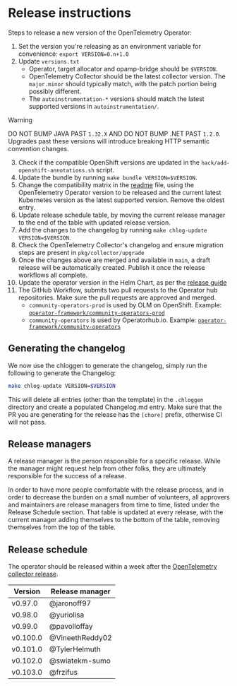 # Release instructions

Steps to release a new version of the OpenTelemetry Operator:

1. Set the version you're releasing as an environment variable for convenience: `export VERSION=0.n+1.0`
2. Update `versions.txt`
   - Operator, target allocator and opamp-bridge should be `$VERSION`. 
   - OpenTelemetry Collector should be the latest collector version. The `major.minor` should typically match, with the patch portion being possibly different.
   - The `autoinstrumentation-*` versions should match the latest supported versions in `autoinstrumentation/`.
> [!WARNING]  
> DO NOT BUMP JAVA PAST `1.32.X` AND DO NOT BUMP .NET PAST `1.2.0`. Upgrades past these versions will introduce breaking HTTP semantic convention changes.
3. Check if the compatible OpenShift versions are updated in the `hack/add-openshift-annotations.sh` script.
3. Update the bundle by running `make bundle VERSION=$VERSION`.
3. Change the compatibility matrix in the [readme](./README.md) file, using the OpenTelemetry Operator version to be released and the current latest Kubernetes version as the latest supported version. Remove the oldest entry.
3. Update release schedule table, by moving the current release manager to the end of the table with updated release version.
3. Add the changes to the changelog by running `make chlog-update VERSION=$VERSION`.
3. Check the OpenTelemetry Collector's changelog and ensure migration steps are present in `pkg/collector/upgrade`
3. Once the changes above are merged and available in `main`, a draft release will be automatically created. Publish it once the release workflows all complete. 
3. Update the operator version in the Helm Chart, as per the [release guide](https://github.com/open-telemetry/opentelemetry-helm-charts/blob/main/charts/opentelemetry-operator/CONTRIBUTING.md)
3. The GitHub Workflow, submits two pull requests to the Operator hub repositories. Make sure the pull requests are approved and merged.
   - `community-operators-prod` is used by OLM on OpenShift. Example: [`operator-framework/community-operators-prod`](https://github.com/redhat-openshift-ecosystem/community-operators-prod/pull/494)
   - `community-operators` is used by Operatorhub.io. Example: [`operator-framework/community-operators`](https://github.com/k8s-operatorhub/community-operators/pull/461)

## Generating the changelog

We now use the chloggen to generate the changelog, simply run the following to generate the Changelog:

```bash
make chlog-update VERSION=$VERSION
```

This will delete all entries (other than the template) in the `.chloggen` directory and create a populated Changelog.md entry. Make sure that the PR you are generating for the release has the `[chore]` prefix, otherwise CI will not pass.


## Release managers

A release manager is the person responsible for a specific release. While the manager might request help from other folks, they are ultimately responsible for the success of a release.

In order to have more people comfortable with the release process, and in order to decrease the burden on a small number of volunteers, all approvers and maintainers are release managers from time to time, listed under the Release Schedule section. That table is updated at every release, with the current manager adding themselves to the bottom of the table, removing themselves from the top of the table.

## Release schedule

The operator should be released within a week after the [OpenTelemetry collector release](https://github.com/open-telemetry/opentelemetry-collector/blob/main/docs/release.md#release-schedule).

| Version  | Release manager |
|----------|-----------------|
| v0.97.0  | @jaronoff97     |
| v0.98.0  | @yuriolisa      |
| v0.99.0  | @pavolloffay    |
| v0.100.0 | @VineethReddy02 |
| v0.101.0 | @TylerHelmuth   |
| v0.102.0 | @swiatekm-sumo  |
| v0.103.0 | @frzifus        |

